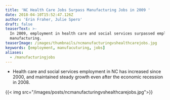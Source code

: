 ```yaml
---
title: 'NC Health Care Jobs Surpass Manufacturing Jobs in 2009 '
date: 2018-04-10T15:52:47.126Z
author: 'Erin Fraher, Julie Spero'
draft: false
teaserText: >-
  In 2009, employment in health care and social services surpassed employment in
  manufacturing.
teaserImage: /images/thumbnails/ncmanufacturingvshealthcarejobs.jpg
keywords: [employment, manufacuturing, jobs]
aliases:
  - /manufacturingjobs
---
```



* Health care and social services employment in NC has increased since 2000, and maintained steady growth even after the economic recession in 2008.

{{< img  src="/images/posts/ncmanufacturingvshealthcarejobs.jpg">}}
